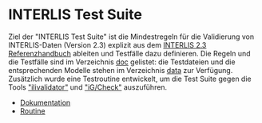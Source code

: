 # INTERLIS Test Suite
Ziel der "INTERLIS Test Suite" ist die Mindestregeln für die Validierung von INTERLIS-Daten (Version 2.3) explizit aus dem [INTERLIS 2.3 Referenzhandbuch](https://www.interlis.ch/download/interlis2/ili2-refman_2006-04-13_d.pdf) ableiten und Testfälle dazu definieren.
Die Regeln und die Testfälle sind im Verzeichnis [doc](doc/README.md) gelistet: die Testdateien und die entsprechenden Modelle stehen im Verzeichnis [data](data) zur Verfügung.
Zusätzlich wurde eine Testroutine entwickelt, um die Test Suite gegen die Tools ["ilivalidator"](https://www.interlis.ch/downloads/ilivalidator) und ["iG/Check"](https://www.interlis.ch/downloads/igcheck) auszuführen.
- [Dokumentation](doc/de/)
- [Routine](routine/README_de-CH.md)
